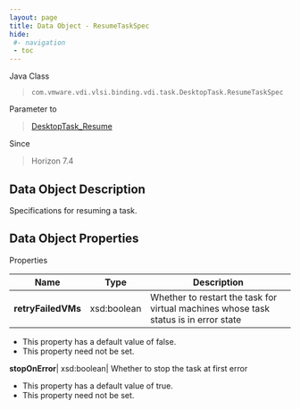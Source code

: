 ```yaml
---
layout: page
title: Data Object - ResumeTaskSpec
hide:
 #- navigation
 - toc
---
```






Java Class  
> `com.vmware.vdi.vlsi.binding.vdi.task.DesktopTask.ResumeTaskSpec`

Parameter to  
> [DesktopTask_Resume](vdi.task.DesktopTask.md#resume)

Since  
> Horizon 7.4


## Data Object Description 

Specifications for resuming a task. 

## Data Object Properties

Properties

Name |  Type |  Description   
---|---|---  
**retryFailedVMs**|  xsd:boolean|  Whether to restart the task for virtual machines whose task status is in error state   


  * This property has a default value of false.
 * This property need not be set.

  
**stopOnError**|  xsd:boolean|  Whether to stop the task at first error   


  * This property has a default value of true.
 * This property need not be set.

  
  

  
